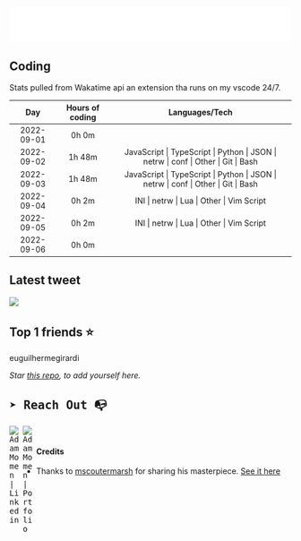 
![test image size](/assets/welcome_message.gif)

## Coding
Stats pulled from Wakatime api an extension tha runs on my vscode 24/7.

|Day|Hours of coding|Languages/Tech|
|:-:|:-:|:-:|
|2022-09-01|0h 0m||
|2022-09-02|1h 48m|JavaScript &#124; TypeScript &#124; Python &#124; JSON &#124; netrw &#124; conf &#124; Other &#124; Git &#124; Bash|
|2022-09-03|1h 48m|JavaScript &#124; TypeScript &#124; Python &#124; JSON &#124; netrw &#124; conf &#124; Other &#124; Git &#124; Bash|
|2022-09-04|0h 2m|INI &#124; netrw &#124; Lua &#124; Other &#124; Vim Script|
|2022-09-05|0h 2m|INI &#124; netrw &#124; Lua &#124; Other &#124; Vim Script|
|2022-09-06|0h 0m||

## Latest tweet
[<img src="<tweet-image-url>" width="400">](<tweet-url>)

## Top 1 friends ⭐️
euguilhermegirardi

*Star [this repo](https://github.com/AdamMomen/AdamMomen), to add yourself here.*


<samp>

## ➤ Reach Out :mailbox_with_no_mail:

>
  <a href="https://www.linkedin.com/in/adam-momen-99596275/">
     <img align="left" alt="Adam Momen | Linkedin" width="24px" src="./assets/Linkedin.svg" />
   </a>

   <a href="https://adammomen.com/">
     <img align="left" alt="Adam Momen | Portfolio" width="24px" src="./assets/web.svg" />
   </a>

</samp>

<br>

#### Credits
* Thanks to [mscoutermarsh](https://github.com/mscoutermarsh) for sharing his masterpiece. [See it here](https://github.com/mscoutermarsh/mscoutermarsh)